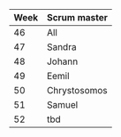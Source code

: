 
| Week | Scrum master |
| ------ | ------ |
| 46 | All |
| 47 | Sandra |
| 48 | Johann  |
| 49 | Eemil |
| 50 | Chrystosomos |
| 51 | Samuel |
| 52 | tbd |
